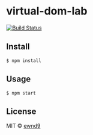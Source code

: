# virtual-dom-lab

[![Build Status](https://travis-ci.org/ewnd9/virtual-dom-lab.svg?branch=master)](https://travis-ci.org/ewnd9/virtual-dom-lab)

## Install

```
$ npm install
```

## Usage

```
$ npm start
```

## License

MIT © [ewnd9](http://ewnd9.com)
